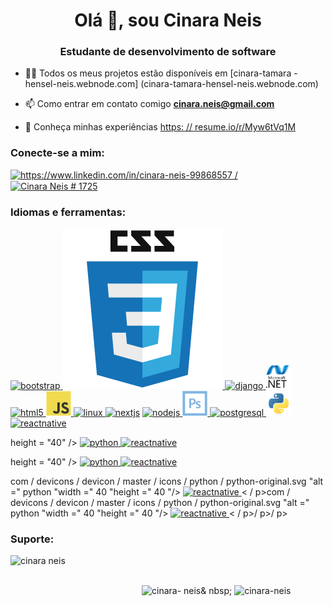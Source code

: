 <h1 align = "center"> Olá 👋, sou Cinara Neis </h1>
<h3 align = "center"> Estudante de desenvolvimento de software </h3>

- 👨‍💻 Todos os meus projetos estão disponíveis em [cinara-tamara -hensel-neis.webnode.com] (cinara-tamara-hensel-neis.webnode.com)

- 📫 Como entrar em contato comigo **cinara.neis@gmail.com**

- 📄 Conheça minhas experiências [https: // resume.io/r/Myw6tVq1M](https://resume.io/r/Myw6tVq1M)

<h3 align = "left"> Conecte-se a mim: </h3>
<p align = "left">
<a href = " https://linkedin.com/in/https://www.linkedin.com/in/cinara-neis-99868557/ "target =" blank "> <img align =" center "src =" https: // raw .githubusercontent.com / rahuldkjain / github-profile-readme-generator / master / src / images / icons / Social / linked-in-alt.svg "alt =" https://www.linkedin.com/in/cinara-neis-99868557 / "altura =" 30 "largura =" 40 "/> </a>
<a href="https://discord.gg/Cinara Neis#1725" target="blank"> <img align = "center" src = "https://raw.githubusercontent.com/rahuldkjain/github-profile- readme-generator / master / src / images / icons / Social / discord.svg "alt =" Cinara Neis # 1725 "height =" 30 "width =" 40 "/> </a>
</p>

<h3 align = "left"> Idiomas e ferramentas: </h3>
<p align = "left"> <a href="https://getbootstrap.com" target="_blank"> <img src = "https://raw.githubusercontent.com/devicons/devicon/master/icons/ bootstrap / bootstrap-plain-wordmark.svg "alt =" bootstrap "width =" 40 "height =" 40 "/> </a> <a href =" https://www.w3schools.com/css/ "target = "_ blank"> <img src = "https://raw.githubusercontent.com/devicons/devicon/master/icons/css3/css3-original-wordmark.svg" alt = "css3" largura = "40" altura = "40" /> </a> <a href="https://www.djangoproject.com/" target="_blank"> <img src = "https: //raw.githubusercontent.com / devicons / devicon / master / icons / django / django-original.svg "alt =" django "width =" 40 "height =" 40 "/> </a> <a href =" https: // dotnet. microsoft.com/ "target =" _ blank "> <img src =" https://raw.githubusercontent.com/devicons/devicon/master/icons/dot-net/dot-net-original-wordmark.svg "alt = "dotnet" width = "40" height = "40" /> </a> <a href="https://www.w3.org/html/" target="_blank"> <img src = "https: //raw.githubusercontent.com/devicons/devicon/master/icons/html5/html5-original-wordmark.svg "alt =" html5 "width =" 40 "height =" 40 "/> </a> <a href = "https: // desenvolvedor.mozilla.org/en-US/docs/Web/JavaScript "target =" _ blank "> <img src =" https://raw.githubusercontent.com/devicons/devicon/master/icons/javascript/javascript-original.svg "alt =" javascript "width =" 40 "height =" 40 "/> </a> <a href="https://www.linux.org/" target="_blank"> <img src =" https : //raw.githubusercontent.com/devicons/devicon/master/icons/linux/linux-original.svg "alt =" linux "width =" 40 "height =" 40 "/> </a> <a href = "https://nextjs.org/" target = "_ blank"> <img src = "https://cdn.worldvectorlogo.com/logos/nextjs-3.svg" alt = "nextjs" largura = "40" altura = "40" /></a> <a href="https://nodejs.org" target="_blank"> <img src = "https://raw.githubusercontent.com/devicons/devicon/master/icons/nodejs/nodejs- original-wordmark.svg "alt =" nodejs "width =" 40 "height =" 40 "/> </a> <a href="https://www.photoshop.com/en" target="_blank"> <img src = "https://raw.githubusercontent.com/devicons/devicon/master/icons/photoshop/photoshop-line.svg" alt = "photoshop" width = "40" height = "40" /> </ a> <a href="https://www.postgresql.org" target="_blank"> <img src = "https: //raw.githubusercontent.com / devicons / devicon / master / icons / postgresql / postgresql-original-wordmark.svg "alt =" postgresql "width =" 40 "height =" 40 "/> </a> <a href =" https: // www.python.org "target =" _ blank "> <img src =" https://raw.githubusercontent.com/devicons/devicon/master/icons/python/python-original.svg "alt =" python "width = "40" height = "40" /> </a> <a href="https://reactnative.dev/" target="_blank"> <img src = "https://reactnative.dev/img/header_logo .svg "alt =" reactnative "width =" 40 "height =" 40 "/> </a> </p>height = "40" /> </a> <a href="https://www.python.org" target="_blank"> <img src = "https://raw.githubusercontent.com/devicons/devicon /master/icons/python/python-original.svg "alt =" python "width =" 40 "height =" 40 "/> </a> <a href =" https://reactnative.dev/ "target = "_blank"> <img src = "https://reactnative.dev/img/header_logo.svg" alt = "reactnative" width = "40" height = "40" /> </a> </p>height = "40" /> </a> <a href="https://www.python.org" target="_blank"> <img src = "https://raw.githubusercontent.com/devicons/devicon /master/icons/python/python-original.svg "alt =" python "width =" 40 "height =" 40 "/> </a> <a href =" https://reactnative.dev/ "target = "_blank"> <img src = "https://reactnative.dev/img/header_logo.svg" alt = "reactnative" width = "40" height = "40" /> </a> </p>com / devicons / devicon / master / icons / python / python-original.svg "alt =" python "width =" 40 "height =" 40 "/> </a> <a href =" https: // reactnative. dev / "target =" _ blank "> <img src =" https://reactnative.dev/img/header_logo.svg "alt =" reactnative "width =" 40 "height =" 40 "/> </a> < / p>com / devicons / devicon / master / icons / python / python-original.svg "alt =" python "width =" 40 "height =" 40 "/> </a> <a href =" https: // reactnative. dev / "target =" _ blank "> <img src =" https://reactnative.dev/img/header_logo.svg "alt =" reactnative "width =" 40 "height =" 40 "/> </a> < / p>/ p>/ p>

<h3 align = "left"> Suporte: </h3>
<p> <a href="https://www.buymeacoffee.com/cinara neis"> <img align = "left" src = "https: // cdn.buymeacoffee.com/buttons/v2/default-yellow.png "height =" 50 "width =" 210 "alt =" cinara neis "/> </a> </p> <br> <br>

<p> <img align = "left" src = "https://github-readme-stats.vercel.app/api/top-langs?username=cinara-neis&show_icons=true&locale=en&layout=compact" alt = "cinara- neis "/> </p>

<p> & nbsp; <img align =" center "src =" https://github-readme-stats.vercel.app/api?username=cinara-neis&show_icons=true&locale=en "alt = "cinara-neis" /> </p>
